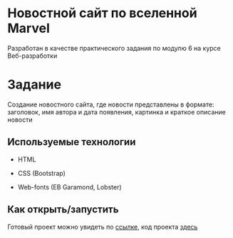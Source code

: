 # Новостной сайт по вселенной Marvel

Разработан в качестве практического задания по модулю 6 на курсе Веб-разработки

# Задание

Создание новостного сайта, где новости представлены в формате: заголовок, имя автора и дата появления, картинка и краткое описание новости


## Используемые технологии

* HTML

* CSS (Bootstrap)

* Web-fonts (EB Garamond, Lobster)

## Как открыть/запустить

Готовый проект можно увидеть по [ссылке](https://svetlana978.github.io/task6.10/index.html), код проекта [здесь](./index.html)